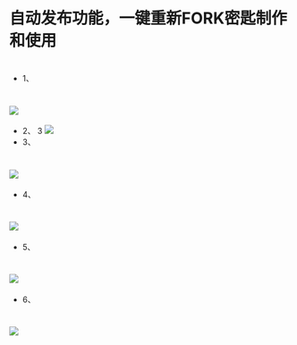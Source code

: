 # 自动发布功能，一键重新FORK密匙制作和使用
#
- 1、
# <img src="https://github.com/danshui-git/shuoming/blob/master/doc/jm1.png" />
- 2、
3 <img src="https://github.com/danshui-git/shuoming/blob/master/doc/jm2.png" />
- 3、
# <img src="https://github.com/danshui-git/shuoming/blob/master/doc/jm3.png" />
- 4、
# <img src="https://github.com/danshui-git/shuoming/blob/master/doc/jm4.png" />
- 5、
# <img src="https://github.com/danshui-git/shuoming/blob/master/doc/jm5.png" />
- 6、
# <img src="https://github.com/danshui-git/shuoming/blob/master/doc/jm6.png" />

